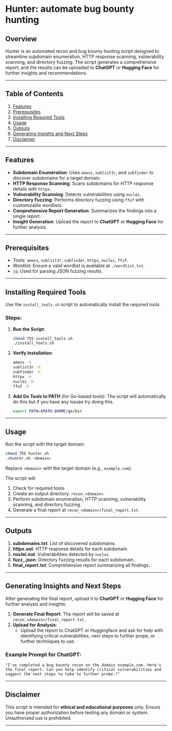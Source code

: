 # Hunter: automate bug bounty hunting

## Overview

Hunter is an automated recon and bug bounty hunting script designed to streamline subdomain enumeration, HTTP response scanning, vulnerability scanning, and directory fuzzing. The script generates a comprehensive report, and the results can be uploaded to **ChatGPT** or **Hugging Face** for further insights and recommendations.

---

## Table of Contents
1. [Features](#features)
2. [Prerequisites](#prerequisites)
3. [Installing Required Tools](#installing-required-tools)
4. [Usage](#usage)
5. [Outputs](#outputs)
6. [Generating Insights and Next Steps](#generating-insights-and-next-steps)
7. [Disclaimer](#disclaimer)

---


## Features

- **Subdomain Enumeration**: Uses `amass`, `sublist3r`, and `subfinder` to discover subdomains for a target domain.
- **HTTP Response Scanning**: Scans subdomains for HTTP response details with `httpx`.
- **Vulnerability Scanning**: Detects vulnerabilities using `nuclei`.
- **Directory Fuzzing**: Performs directory fuzzing using `ffuf` with customizable wordlists.
- **Comprehensive Report Generation**: Summarizes the findings into a single report.
- **Insight Generation**: Upload the report to **ChatGPT** or **Hugging Face** for further analysis.

---

## Prerequisites

- Tools: `amass`, `sublist3r`, `subfinder`, `httpx`, `nuclei`, `ffuf`.
- Wordlist: Ensure a valid wordlist is available at `./wordlist.txt`.
- `jq`: Used for parsing JSON fuzzing results.

---

## Installing Required Tools

Use the `install_tools.sh` script to automatically install the required tools.

### Steps:
1. **Run the Script**:
   ```bash
   chmod 755 install_tools.sh
   ./install_tools.sh
   ```

2. **Verify Installation**:
   ```bash
   amass -h
   sublist3r -h
   subfinder -h
   httpx -h
   nuclei -h
   ffuf -h
   ```

3. **Add Go Tools to PATH** (for Go-based tools):
The script will automatically do this but if you have any issues try doing this.
   ```bash
   export PATH=$PATH:$HOME/go/bin
   ```

---

## Usage

Run the script with the target domain:

```bash
chmod 755 hunter.sh
./hunter.sh <domain>
```

Replace `<domain>` with the target domain (e.g., `example.com`).

The script will:
1. Check for required tools.
2. Create an output directory: `recon_<domain>`.
3. Perform subdomain enumeration, HTTP scanning, vulnerability scanning, and directory fuzzing.
4. Generate a final report at `recon_<domain>/final_report.txt`.

---

## Outputs

1. **subdomains.txt**: List of discovered subdomains.
2. **httpx.out**: HTTP response details for each subdomain.
3. **nuclei.out**: Vulnerabilities detected by `nuclei`.
4. **fuzz_<subdomain>.json**: Directory fuzzing results for each subdomain.
5. **final_report.txt**: Comprehensive report summarizing all findings.

---

## Generating Insights and Next Steps

After generating the final report, upload it to **ChatGPT** or **Hugging Face** for further analysis and insights:

1. **Generate Final Report**: The report will be saved at `recon_<domain>/final_report.txt`.
2. **Upload for Analysis**:
   - Upload the report to ChatGPT or Huggingface and ask for help with identifying critical vulnerabilities, next steps to further prope, or further techniques to use.

### Example Prompt for ChatGPT:
```text
"I've completed a bug bounty recon on the domain example.com. Here's the final report. Can you help identify critical vulnerabilities and suggest the next steps to take to further probe.?"
```

---

## Disclaimer

This script is intended for **ethical and educational purposes** only. Ensure you have proper authorization before testing any domain or system. Unauthorized use is prohibited.

---